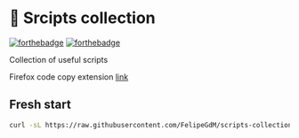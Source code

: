 # 📜 Srcipts collection

[![forthebadge](https://forthebadge.com/images/badges/built-with-love.svg)](https://forthebadge.com)
[![forthebadge](https://forthebadge.com/images/badges/ctrl-c-ctrl-v.svg)](https://forthebadge.com)

Collection of useful scripts

Firefox code copy extension [link](https://addons.mozilla.org/en-US/firefox/addon/codecopy/_)

## Fresh start

```bash
curl -sL https://raw.githubusercontent.com/FelipeGdM/scripts-collection/main/fresh_start.sh | bash
```
